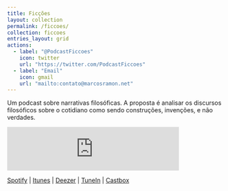 ```yaml
---
title: Ficções
layout: collection
permalink: /ficcoes/
collection: ficcoes
entries_layout: grid
actions:
  - label: "@PodcastFiccoes"
    icon: twitter
    url: "https://twitter.com/PodcastFiccoes"
  - label: "Email"
    icon: gmail
    url: "mailto:contato@marcosramon.net"
---
```


Um podcast sobre narrativas filosóficas. A proposta é analisar os discursos filosóficos sobre o cotidiano como sendo construções, invenções, e não verdades.

<iframe src="https://anchor.fm/podcastficcoes/embed" height="102px" width="400px" frameborder="0" scrolling="no"></iframe>

[Spotify](https://open.spotify.com/show/0XokkCqQLoqsrzM7EbZU6W) | [Itunes](https://itunes.apple.com/br/podcast/fic%C3%A7%C3%B5es/id967600465?mt=2) | [Deezer](https://t.co/mvZTH9Vo9v) | [TuneIn](https://tunein.com/podcasts/Culture/Fices-p610099/) | [Castbox](https://castbox.fm/channel/id2095392?country=br)
